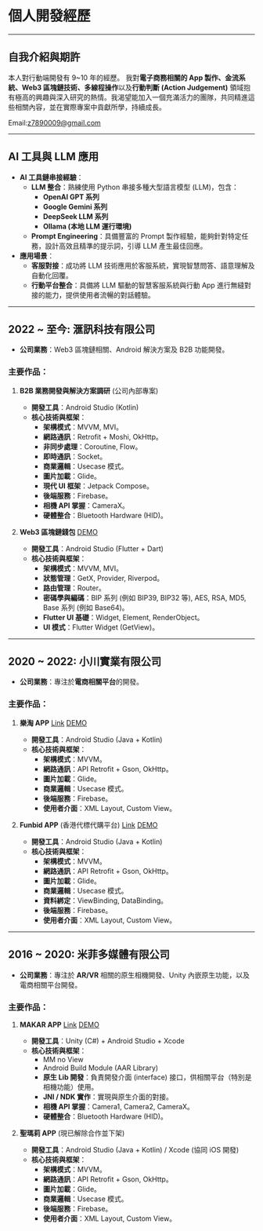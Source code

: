 # 個人開發經歷

---

## 自我介紹與期許

本人對行動端開發有 9~10 年的經歷。
我對**電子商務相關的 App 製作、金流系統、Web3 區塊鏈技術、多線程操作**以及**行動判斷 (Action Judgement)** 領域抱有極高的興趣與深入研究的熱情。我渴望能加入一個充滿活力的團隊，共同精進這些相關內容，並在實際專案中貢獻所學，持續成長。

Email:z7890009@gmail.com

---

## AI 工具與 LLM 應用

* **AI 工具鏈串接經驗**：
    * **LLM 整合**：熟練使用 Python 串接多種大型語言模型 (LLM)，包含：
        * **OpenAI GPT 系列**
        * **Google Gemini 系列**
        * **DeepSeek LLM 系列**
        * **Ollama (本地 LLM 運行環境)**
    * **Prompt Engineering**：具備豐富的 Prompt 製作經驗，能夠針對特定任務，設計高效且精準的提示詞，引導 LLM 產生最佳回應。
* **應用場景**：
    * **客服對接**：成功將 LLM 技術應用於客服系統，實現智慧問答、語意理解及自動化回覆。
    * **行動平台整合**：具備將 LLM 驅動的智慧客服系統與行動 App 進行無縫對接的能力，提供使用者流暢的對話體驗。

---

## 2022 ~ 至今: 滙訊科技有限公司

* **公司業務**：Web3 區塊鏈相關、Android 解決方案及 B2B 功能開發。

### 主要作品：

1.  **B2B 業務開發與解決方案調研** (公司內部專案)
    * **開發工具**：Android Studio (Kotlin)
    * **核心技術與框架**：
        * **架構模式**：MVVM, MVI。
        * **網路通訊**：Retrofit + Moshi, OkHttp。
        * **非同步處理**：Coroutine, Flow。
        * **即時通訊**：Socket。
        * **商業邏輯**：Usecase 模式。
        * **圖片加載**：Glide。
        * **現代 UI 框架**：Jetpack Compose。
        * **後端服務**：Firebase。
        * **相機 API 掌握**：CameraX。
        * **硬體整合**：Bluetooth Hardware (HID)。

2.  **Web3 區塊鏈錢包** [DEMO](https://youtube.com/shorts/EYNoK3mzAag)
    * **開發工具**：Android Studio (Flutter + Dart)
    * **核心技術與框架**：
        * **架構模式**：MVVM, MVI。
        * **狀態管理**：GetX, Provider, Riverpod。
        * **路由管理**：Router。
        * **密碼學與編碼**：BIP 系列 (例如 BIP39, BIP32 等), AES, RSA, MD5, Base 系列 (例如 Base64)。
        * **Flutter UI 基礎**：Widget, Element, RenderObject。
        * **UI 模式**：Flutter Widget (GetView)。

---

## 2020 ~ 2022: 小川實業有限公司

* **公司業務**：專注於**電商相關平台**的開發。

### 主要作品：

1.  **樂淘 APP** [Link](https://play.google.com/store/apps/details?id=tw.com.letao.android) [DEMO](https://youtube.com/shorts/ANVDRbvw-q4)
    * **開發工具**：Android Studio (Java + Kotlin)
    * **核心技術與框架**：
        * **架構模式**：MVVM。
        * **網路通訊**：API Retrofit + Gson, OkHttp。
        * **圖片加載**：Glide。
        * **商業邏輯**：Usecase 模式。
        * **後端服務**：Firebase。
        * **使用者介面**：XML Layout, Custom View。

2.  **Funbid APP** (香港代標代購平台) [Link](https://play.google.com/store/apps/details?id=hk.com.funbid.android) [DEMO](https://youtube.com/shorts/AGSRw7W9rYQ)
    * **開發工具**：Android Studio (Java + Kotlin)
    * **核心技術與框架**：
        * **架構模式**：MVVM。
        * **網路通訊**：API Retrofit + Gson, OkHttp。
        * **圖片加載**：Glide。
        * **商業邏輯**：Usecase 模式。
        * **資料綁定**：ViewBinding, DataBinding。
        * **後端服務**：Firebase。
        * **使用者介面**：XML Layout, Custom View。

---

## 2016 ~ 2020: 米菲多媒體有限公司

* **公司業務**：專注於 **AR/VR** 相關的原生相機開發、Unity 內嵌原生功能，以及電商相關平台開發。

### 主要作品：

1.  **MAKAR APP** [Link](https://play.google.com/store/apps/details?id=com.mifly.MakarViewerApp&hl=zh_TW) [DEMO](https://www.youtube.com/watch?v=ifn3oqhhf1A)
    * **開發工具**：Unity (C#) + Android Studio + Xcode
    * **核心技術與框架**：
        * MM no View
        * Android Build Module (AAR Library)
        * **原生 Lib 開發**：負責開發介面 (interface) 接口，供相關平台（特別是相機功能）使用。
        * **JNI / NDK 實作**：實現與原生介面的對接。
        * **相機 API 掌握**：Camera1, Camera2, CameraX。
        * **硬體整合**：Bluetooth Hardware (HID)。

2.  **聖瑪莉 APP** (現已解除合作並下架)
    * **開發工具**：Android Studio (Java + Kotlin) / Xcode (協同 iOS 開發)
    * **核心技術與框架**：
        * **架構模式**：MVVM。
        * **網路通訊**：API Retrofit + Gson, OkHttp。
        * **圖片加載**：Glide。
        * **商業邏輯**：Usecase 模式。
        * **後端服務**：Firebase。
        * **使用者介面**：XML Layout, Custom View。
